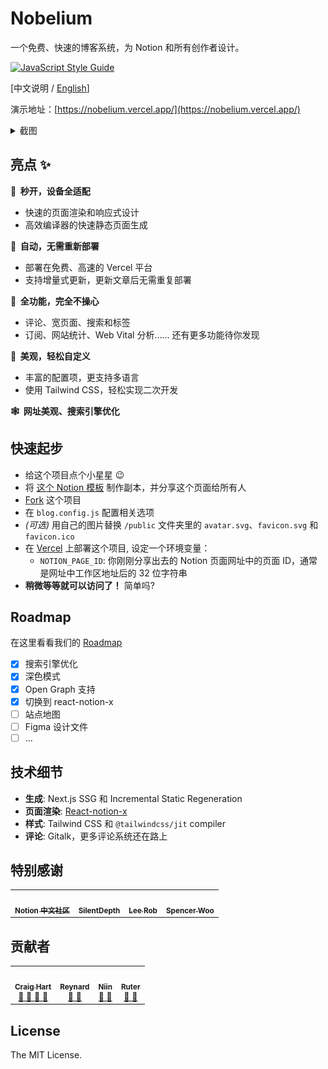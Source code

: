 # Nobelium
一个免费、快速的博客系统，为 Notion 和所有创作者设计。

[![JavaScript Style Guide](https://cdn.rawgit.com/standard/standard/master/badge.svg)](https://github.com/standard/standard)

[中文说明 / [English](README.md)]

演示地址：[https://nobelium.vercel.app/](https://nobelium.vercel.app/)
  
<details><summary>截图</summary>
<img src="https://github.com/craigary/nobelium/blob/main/desktop.png?raw=true">
</details>

## 亮点 ✨

**🚀 &nbsp;秒开，设备全适配**

  - 快速的页面渲染和响应式设计
  - 高效编译器的快速静态页面生成

**🤖 &nbsp;自动，无需重新部署**

  - 部署在免费、高速的 Vercel 平台
  - 支持增量式更新，更新文章后无需重复部署

**🚙 &nbsp;全功能，完全不操心**

  - 评论、宽页面、搜索和标签
  - 订阅、网站统计、Web Vital 分析…… 还有更多功能待你发现

**🎨 &nbsp;美观，轻松自定义**

  - 丰富的配置项，更支持多语言
  - 使用 Tailwind CSS，轻松实现二次开发

**🕸 &nbsp;网址美观、搜索引擎优化**

## 快速起步

- 给这个项目点个小星星 😉
- 将 [这个 Notion 模板](https://www.notion.so/68be9021bca34b8e89f0246f27e608df) 制作副本，并分享这个页面给所有人
- [Fork](https://github.com/craigary/nobelium/fork) 这个项目
- 在 `blog.config.js` 配置相关选项
- *(可选)* 用自己的图片替换 `/public` 文件夹里的 `avatar.svg`、`favicon.svg` 和 `favicon.ico`
- 在 [Vercel](https://vercel.com) 上部署这个项目, 设定一个环境变量：
  - `NOTION_PAGE_ID`: 你刚刚分享出去的 Notion 页面网址中的页面 ID，通常是网址中工作区地址后的 32 位字符串
- **稍微等等就可以访问了！** 简单吗? 

## Roadmap

在这里看看我们的 [Roadmap](https://www.notion.so/craigary/Public-Roadmap-3cfc4d0f0ca642ef8f652673c37add22)

- [x]  搜索引擎优化
- [x]  深色模式
- [x]  Open Graph 支持
- [x]  切换到 react-notion-x
- [ ]  站点地图
- [ ]  Figma 设计文件
- [ ]  ...

## 技术细节

- **生成**: Next.js SSG 和 Incremental Static Regeneration
- **页面渲染**: [React-notion-x](https://github.com/NotionX/react-notion-x)
- **样式**: Tailwind CSS 和 `@tailwindcss/jit` compiler
- **评论**: Gitalk，更多评论系统还在路上

## 特别感谢

<table>
<tr align="left">
    <td align="center"><a href="https://notion.so/cnotion"><img src="https://www.notion.so/image/https%3A%2F%2Fs3-us-west-2.amazonaws.com%2Fsecure.notion-static.com%2F815be1aa-a8bf-46d0-887e-a1c9d18d8ae9%2Fnotion-logo-no-background.png?table=block&id=e1826899-1cd1-4de8-9b1c-ad0de60baa91&width=250&userId=1f77c970-e682-4c02-b9e8-4164924f04ab&cache=v2" width="80px;" alt=""/><br /><sub><b>Notion 中文社区</b></sub></a></td>
    <td align="center"><a href="https://twitter.com/SilentDepthCN"><img src="https://avatars.githubusercontent.com/u/7194254?s=460&u=d8c805acedf5c49ab8e1bfde58b16d7b7fe2b1bb&v=4" width="80px;" alt=""/><br /><sub><b>SilentDepth</b></sub></a></td>
    <td align="center"><a href="https://leerob.io"><img src="https://avatars.githubusercontent.com/u/9113740?s=460&u=6b5c9843f6d345ee178d1171dd3025610312af35&v=4" width="80px;" alt=""/><br /><sub><b>Lee Rob</b></sub></a></td>
    <td align="center"><a href="https://spencerwoo.com"><img src="https://avatars.githubusercontent.com/u/32114380?s=460&u=81d1f9754f354c63ece17a83196be14b51ee1056&v=4" width="80px;" alt=""/><br /><sub><b>Spencer Woo</b></sub></a></td>
  </tr>
</table>

## 贡献者
<table>
<tr align="left">
    <td align="center"><a href="https://github.com/craigary"><img src="https://avatars.githubusercontent.com/u/10571717?s=64&v=4" width="80px;" alt=""/><br /><sub><b>Craig Hart</b></sub></a><br /><a href="https://github.com/craigary/nobelium/commits?author=craigary" title="Owner">🎫 🔧 🎨 🐛</a></td>
    <td align="center"><a href="https://github.com/reycn"><img src="https://avatars.githubusercontent.com/u/11225092?s=64&v=4" width="80px;" alt=""/><br /><sub><b>Reynard</b></sub></a><br /><a href="https://github.com/craigary/nobelium/commits?author=reycn" title="Owner"> 🎨 🐛</a></td>
    <td align="center"><a href="https://github.com/Niinjoy"><img src="https://avatars.githubusercontent.com/u/39721307?s=64&v=4" width="80px;" alt=""/><br /><sub><b>Niin</b></sub></a><br /><a href="https://github.com/craigary/nobelium/commits?author=Niinjoy" title="Owner">🔧 🐛</a></td>
    <td align="center"><a href="https://github.com/ruter"><img src="https://avatars.githubusercontent.com/u/8568876?s=64&v=4" width="80px;" alt=""/><br /><sub><b>Ruter</b></sub></a><br /><a href="https://github.com/craigary/nobelium/commits?author=ruter" title="Owner">🔧 🐛</a></td>
  </tr>
</table>

## License
The MIT License.
